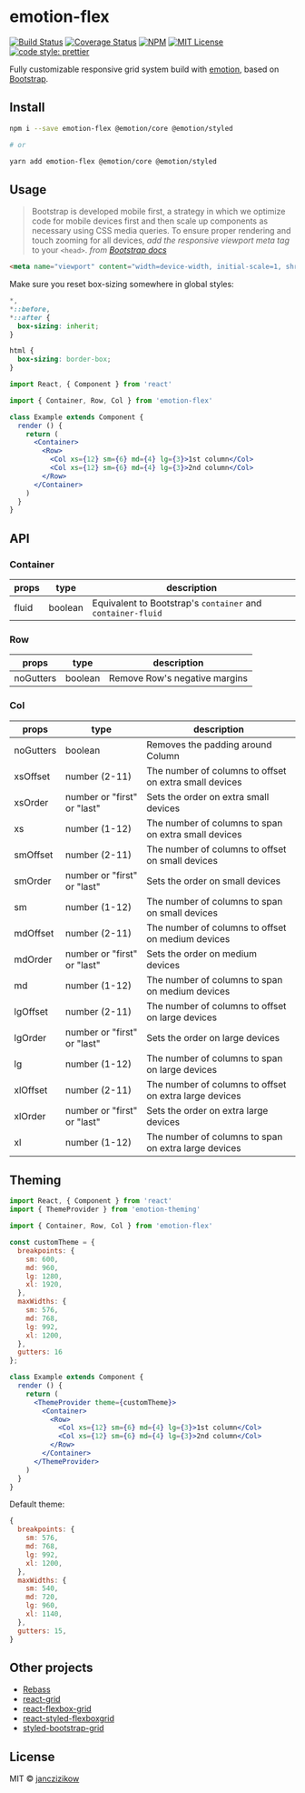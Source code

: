 # emotion-flex

>

[![Build Status](https://img.shields.io/travis/janczizikow/emotion-flex.svg?style=flat-square)](https://travis-ci.org/janczizikow/emotion-flex)
[![Coverage Status](https://img.shields.io/coveralls/github/janczizikow/emotion-flex/master.svg?style=flat-square)](https://coveralls.io/github/janczizikow/emotion-flex?branch=master)
[![NPM](https://img.shields.io/npm/v/emotion-flex.svg?style=flat-square)](https://www.npmjs.com/package/emotion-flex)
[![MIT License](https://img.shields.io/npm/l/downshift.svg?style=flat-square)](https://github.com/janczizikow/emotion-flex/blob/master/LICENSE)
[![code style: prettier](https://img.shields.io/badge/code_style-prettier-ff69b4.svg?style=flat-square)](https://github.com/prettier/prettier)


Fully customizable responsive grid system build with [emotion](https://emotion.sh/), based on [Bootstrap](https://getbootstrap.com/).

## Install

```bash
npm i --save emotion-flex @emotion/core @emotion/styled

# or

yarn add emotion-flex @emotion/core @emotion/styled
```

## Usage

> Bootstrap is developed mobile first, a strategy in which we optimize code for mobile devices first and then scale up components as necessary using CSS media queries. To ensure proper rendering and touch zooming for all devices, *add the responsive viewport meta tag* to your `<head>`.
> *from [Bootstrap docs](https://getbootstrap.com/docs/4.3/getting-started/introduction/#responsive-meta-tag)*

```html
<meta name="viewport" content="width=device-width, initial-scale=1, shrink-to-fit=no">
```

Make sure you reset box-sizing somewhere in global styles:

```css
*,
*::before,
*::after {
  box-sizing: inherit;
}

html {
  box-sizing: border-box;
}
```

```jsx
import React, { Component } from 'react'

import { Container, Row, Col } from 'emotion-flex'

class Example extends Component {
  render () {
    return (
      <Container>
        <Row>
          <Col xs={12} sm={6} md={4} lg={3}>1st column</Col>
          <Col xs={12} sm={6} md={4} lg={3}>2nd column</Col>
        </Row>
      </Container>
    )
  }
}
```

## API

### Container

| props | type    | description                                                 |
| ----- | ------- | ----------------------------------------------------------- |
| fluid | boolean | Equivalent to Bootstrap's `container` and `container-fluid` |


### Row

| props     | type    | description                   |
| --------- | ------- | ----------------------------- |
| noGutters | boolean | Remove Row's negative margins |

### Col

| props     | type                        | description                                            |
| --------- | --------------------------- | ------------------------------------------------------ |
| noGutters | boolean                     | Removes the padding around Column                      |
| xsOffset  | number (2-11)               | The number of columns to offset on extra small devices |
| xsOrder   | number or "first" or "last" | Sets the order on extra small devices                  |
| xs        | number (1-12)               | The number of columns to span on extra small devices   |
| smOffset  | number (2-11)               | The number of columns to offset on small devices       |
| smOrder   | number or "first" or "last" | Sets the order on small devices                        |
| sm        | number (1-12)               | The number of columns to span on small devices         |
| mdOffset  | number (2-11)               | The number of columns to offset on medium devices      |
| mdOrder   | number or "first" or "last" | Sets the order on medium devices                       |
| md        | number (1-12)               | The number of columns to span on medium devices        |
| lgOffset  | number (2-11)               | The number of columns to offset on large devices       |
| lgOrder   | number or "first" or "last" | Sets the order on large devices                        |
| lg        | number (1-12)               | The number of columns to span on large devices         |
| xlOffset  | number (2-11)               | The number of columns to offset on extra large devices |
| xlOrder   | number or "first" or "last" | Sets the order on extra large devices                  |
| xl        | number (1-12)               | The number of columns to span on extra large devices   |

## Theming

```jsx
import React, { Component } from 'react'
import { ThemeProvider } from 'emotion-theming'

import { Container, Row, Col } from 'emotion-flex'

const customTheme = {
  breakpoints: {
    sm: 600,
    md: 960,
    lg: 1280,
    xl: 1920,
  },
  maxWidths: {
    sm: 576,
    md: 768,
    lg: 992,
    xl: 1200,
  },
  gutters: 16
};

class Example extends Component {
  render () {
    return (
      <ThemeProvider theme={customTheme}>
        <Container>
          <Row>
            <Col xs={12} sm={6} md={4} lg={3}>1st column</Col>
            <Col xs={12} sm={6} md={4} lg={3}>2nd column</Col>
          </Row>
        </Container>
      </ThemeProvider>
    )
  }
}
```

Default theme:

```js
{
  breakpoints: {
    sm: 576,
    md: 768,
    lg: 992,
    xl: 1200,
  },
  maxWidths: {
    sm: 540,
    md: 720,
    lg: 960,
    xl: 1140,
  },
  gutters: 15,
}
```

## Other projects

- [Rebass](https://github.com/rebassjs/rebass)
- [react-grid](https://github.com/wangzuo/react-grid)
- [react-flexbox-grid](https://github.com/roylee0704/react-flexbox-grid)
- [react-styled-flexboxgrid](https://github.com/LoicMahieu/react-styled-flexboxgrid)
- [styled-bootstrap-grid](https://github.com/dragma/styled-bootstrap-grid)

## License

MIT © [janczizikow](https://github.com/janczizikow)
